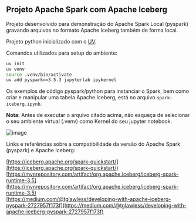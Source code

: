 ## Projeto Apache Spark com Apache Iceberg

Projeto desenvolvido para demonstração do Apache Spark Local (pyspark) gravando arquivos no formato Apache Iceberg também de forma local.

Projeto python inicializado com o [UV](https://github.com/astral-sh/uv).

Comandos utilizados para setup do ambiente:

```bash copy
uv init
uv venv
source .venv/bin/activate
uv add pyspark==3.5.3 jupyterlab ipykernel
```

Os exemplos de código pyspark/python para instanciar o Spark, bem como criar e manipular uma tabela Apache Iceberg, está no arquivo `spark-iceberg.ipynb`.

**Nota:** Antes de executar o arquivo citado acima, não esqueça de selecionar o seu ambiente virtual (.venv) como Kernel do seu jupyter notebook.

![image](https://github.com/user-attachments/assets/6394e5b6-c51e-4245-bad2-450d864e422a)

Links e referências sobre a compatibilidade da versão do Apache Spark (pyspark) e Apache Iceberg:

[https://iceberg.apache.org/spark-quickstart/](https://iceberg.apache.org/spark-quickstart/) <br>
[https://mvnrepository.com/artifact/org.apache.iceberg/iceberg-spark-runtime-3.5](https://mvnrepository.com/artifact/org.apache.iceberg/iceberg-spark-runtime-3.5) <br>
[https://medium.com/@tglawless/developing-with-apache-iceberg-pyspark-2727957f173f](https://medium.com/@tglawless/developing-with-apache-iceberg-pyspark-2727957f173f)
